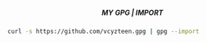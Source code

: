 ##### <p align="center">MY GPG | IMPORT</p>
```bash
curl -s https://github.com/vcyzteen.gpg | gpg --import
```

